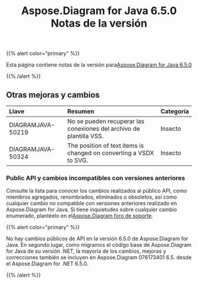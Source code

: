 ﻿---
title: Aspose.Diagram for Java 6.5.0 Notas de la versión
type: docs
weight: 70
url: /es/java/aspose-diagram-for-java-6-5-0-release-notes/
---
{{% alert color="primary" %}} 

 Esta página contiene notas de la versión para[Aspose.Diagram for Java 6.5.0](https://docs.aspose.com/diagram/java/aspose-diagram-for-java-6-5-0-release-notes/)

{{% /alert %}} 
## **Otras mejoras y cambios**

|**Llave**|**Resumen**|**Categoría**|
|:- |:- |:- |
|DIAGRAMJAVA-50219|No se pueden recuperar las conexiones del archivo de plantilla VSS.|Insecto|
|DIAGRAMJAVA-50324|The position of text items is changed on converting a VSDX to SVG.|Insecto|
### **Public API y cambios incompatibles con versiones anteriores**
Consulte la lista para conocer los cambios realizados al público API, como miembros agregados, renombrados, eliminados o obsoletos, así como cualquier cambio no compatible con versiones anteriores realizado en Aspose.Diagram for Java. Si tiene inquietudes sobre cualquier cambio enumerado, plantéelo en el[Aspose.Diagram foro de soporte](https://forum.aspose.com/c/diagram/17).

{{% alert color="primary" %}} 

No hay cambios públicos de API en la versión 6.5.0 de Aspose.Diagram for Java. En segundo lugar, como migramos el código base de Aspose.Diagram for Java de su versión .NET, la mayoría de los cambios, mejoras y correcciones también se incluyen en Aspose.Diagram 076173401 6.5. desde el Aspose.Diagram for .NET 6.5.0.

{{% /alert %}}
